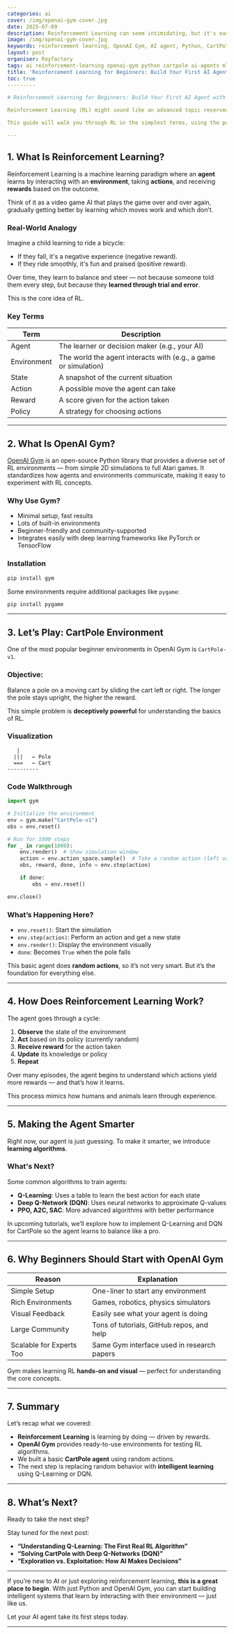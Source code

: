 ```yaml
---
categories: ai
cover: /img/openai-gym-cover.jpg
date: 2025-07-09
description: Reinforcement Learning can seem intimidating, but it's easier than you think. In this beginner-friendly guide, learn what RL is and how to build your first AI agent using OpenAI Gym and Python.
image: /img/openai-gym-cover.jpg
keywords: reinforcement learning, OpenAI Gym, AI agent, Python, CartPole, RL tutorial, Q-learning, DQN, machine learning beginner
layout: post
organiser: Royfactory
tags: ai reinforcement-learning openai-gym python cartpole ai-agents ml-tutorial beginner-friendly
title: 'Reinforcement Learning for Beginners: Build Your First AI Agent with OpenAI Gym'
toc: true
---------

# Reinforcement Learning for Beginners: Build Your First AI Agent with OpenAI Gym

Reinforcement Learning (RL) might sound like an advanced topic reserved for researchers and PhDs — but the truth is, **you can start today**, even as a beginner.

This guide will walk you through RL in the simplest terms, using the powerful and easy-to-use **OpenAI Gym** framework. With just a bit of Python knowledge, you'll build your **first AI agent** that interacts with an environment, makes decisions, and learns from rewards — just like a human learning to ride a bike.

---
```


## 1. What Is Reinforcement Learning?

Reinforcement Learning is a machine learning paradigm where an **agent** learns by interacting with an **environment**, taking **actions**, and receiving **rewards** based on the outcome.

Think of it as a video game AI that plays the game over and over again, gradually getting better by learning which moves work and which don’t.

### Real-World Analogy

Imagine a child learning to ride a bicycle:

* If they fall, it's a negative experience (negative reward).
* If they ride smoothly, it's fun and praised (positive reward).

Over time, they learn to balance and steer — not because someone told them every step, but because they **learned through trial and error**.

This is the core idea of RL.

### Key Terms

| Term        | Description                                                     |
| ----------- | --------------------------------------------------------------- |
| Agent       | The learner or decision maker (e.g., your AI)                   |
| Environment | The world the agent interacts with (e.g., a game or simulation) |
| State       | A snapshot of the current situation                             |
| Action      | A possible move the agent can take                              |
| Reward      | A score given for the action taken                              |
| Policy      | A strategy for choosing actions                                 |

---

## 2. What Is OpenAI Gym?

[OpenAI Gym](https://www.gymlibrary.dev/) is an open-source Python library that provides a diverse set of RL environments — from simple 2D simulations to full Atari games. It standardizes how agents and environments communicate, making it easy to experiment with RL concepts.

### Why Use Gym?

* Minimal setup, fast results
* Lots of built-in environments
* Beginner-friendly and community-supported
* Integrates easily with deep learning frameworks like PyTorch or TensorFlow

### Installation

```bash
pip install gym
```

Some environments require additional packages like `pygame`:

```bash
pip install pygame
```

---

## 3. Let’s Play: CartPole Environment

One of the most popular beginner environments in OpenAI Gym is `CartPole-v1`.

### Objective:

Balance a pole on a moving cart by sliding the cart left or right. The longer the pole stays upright, the higher the reward.

This simple problem is **deceptively powerful** for understanding the basics of RL.

### Visualization

```
   | 
  |||   ← Pole
  ===   ← Cart
----------
```

### Code Walkthrough

```python
import gym

# Initialize the environment
env = gym.make("CartPole-v1")
obs = env.reset()

# Run for 1000 steps
for _ in range(1000):
    env.render()  # Show simulation window
    action = env.action_space.sample()  # Take a random action (left or right)
    obs, reward, done, info = env.step(action)

    if done:
        obs = env.reset()

env.close()
```

### What’s Happening Here?

* `env.reset()`: Start the simulation
* `env.step(action)`: Perform an action and get a new state
* `env.render()`: Display the environment visually
* `done`: Becomes `True` when the pole falls

This basic agent does **random actions**, so it’s not very smart. But it’s the foundation for everything else.

---

## 4. How Does Reinforcement Learning Work?

The agent goes through a cycle:

1. **Observe** the state of the environment
2. **Act** based on its policy (currently random)
3. **Receive reward** for the action taken
4. **Update** its knowledge or policy
5. **Repeat**

Over many episodes, the agent begins to understand which actions yield more rewards — and that’s how it learns.

This process mimics how humans and animals learn through experience.

---

## 5. Making the Agent Smarter

Right now, our agent is just guessing. To make it smarter, we introduce **learning algorithms**.

### What's Next?

Some common algorithms to train agents:

* **Q-Learning**: Uses a table to learn the best action for each state
* **Deep Q-Network (DQN)**: Uses neural networks to approximate Q-values
* **PPO, A2C, SAC**: More advanced algorithms with better performance

In upcoming tutorials, we’ll explore how to implement Q-Learning and DQN for CartPole so the agent learns to balance like a pro.

---

## 6. Why Beginners Should Start with OpenAI Gym

| Reason                   | Explanation                                |
| ------------------------ | ------------------------------------------ |
| Simple Setup             | One-liner to start any environment         |
| Rich Environments        | Games, robotics, physics simulators        |
| Visual Feedback          | Easily see what your agent is doing        |
| Large Community          | Tons of tutorials, GitHub repos, and help  |
| Scalable for Experts Too | Same Gym interface used in research papers |

Gym makes learning RL **hands-on and visual** — perfect for understanding the core concepts.

---

## 7. Summary

Let’s recap what we covered:

* **Reinforcement Learning** is learning by doing — driven by rewards.
* **OpenAI Gym** provides ready-to-use environments for testing RL algorithms.
* We built a basic **CartPole agent** using random actions.
* The next step is replacing random behavior with **intelligent learning** using Q-Learning or DQN.

---

## 8. What’s Next?

Ready to take the next step?

Stay tuned for the next post:

* **“Understanding Q-Learning: The First Real RL Algorithm”**
* **“Solving CartPole with Deep Q-Networks (DQN)”**
* **“Exploration vs. Exploitation: How AI Makes Decisions”**

---

If you’re new to AI or just exploring reinforcement learning, **this is a great place to begin**. With just Python and OpenAI Gym, you can start building intelligent systems that learn by interacting with their environment — just like us.

Let your AI agent take its first steps today.

---
